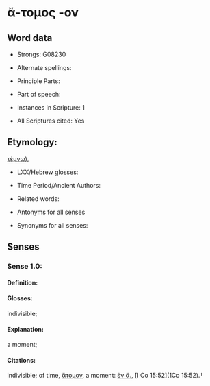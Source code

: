# ἄ-τομος -ον

<!-- Status: S2=NeedsEdits -->
<!-- Lexica used for edits:   -->

## Word data

* Strongs: G08230

* Alternate spellings:



* Principle Parts: 


* Part of speech: 


* Instances in Scripture: 1

* All Scriptures cited: Yes

## Etymology: 

[τέμνω]()),

* LXX/Hebrew glosses: 


* Time Period/Ancient Authors: 


* Related words: 

* Antonyms for all senses

* Synonyms for all senses: 


## Senses 


### Sense  1.0: 

#### Definition: 

#### Glosses: 

indivisible; 

#### Explanation: 

a moment; 

#### Citations: 

indivisible; of time, [ἄτομον](), a moment: [ἐν ἄ.](), [I Co 15:52](1Co 15:52).†
